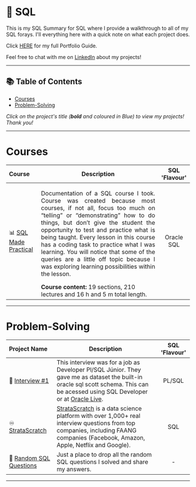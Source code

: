 # 📝 SQL

This is my SQL Summary for SQL where I provide a walkthrough to all of my SQL forays. I'll everything here with a quick note on what each project does.

Click [HERE](https://github.com/oterrab/portfolio-projects/blob/main/README.md) for my full Portfolio Guide.

Feel free to chat with me on [LinkedIn](https://www.linkedin.com/in/lucaspassosbarreto/) about my projects!

***

## 📚 Table of Contents

- [Courses](#courses)
- [Problem-Solving](#problem-solving)

_Click on the project's title (**bold** and coloured in Blue) to view my projects! Thank you!_

***

# Courses

| Course | Description | SQL 'Flavour' |
|:---|---|:--:|
| 📊 [SQL Made Practical](https://github.com/oterrab/portfolio-projects/tree/main/sql/oracle-sql-course) | <p align="justify"> Documentation of a SQL course I took. Course was created because most courses, if not all, focus too much on “telling” or “demonstrating” how to do things, but don’t give the student the opportunity to test and practice what is being taught.  Every lesson in this course has a coding task to practice what I was learning. You will notice that some of the queries are a little off topic because I was exploring learning possibilities within the lesson. </p> **Course content:** 19 sections, 210 lectures and 16 h and 5 m total length. | Oracle SQL |

***

# Problem-Solving

| Project Name | Description | SQL 'Flavour' |
|:---|---|:--:|
| 📝 [Interview #1](/questions/interview_1.md) | This interview was for a job as Developer Pl/SQL Júnior. They gave me as dataset the built-in oracle sql scott schema. This can be acessed using SQL Developer or at [Oracle Live](https://livesql.oracle.com/). | PL/SQL |
| ♾ [StrataScratch](/questions/stratascratch.md) | [StrataScratch](https://www.stratascratch.com) is a data science platform with over 1,000+ real interview questions from top companies, including FAANG companies (Facebook, Amazon, Apple, Netflix and Google). | SQL |
| 👾 [Random SQL Questions](/questions/random_questions.md) | Just a place to drop all the random SQL questions I solved and share my answers. | - |

***